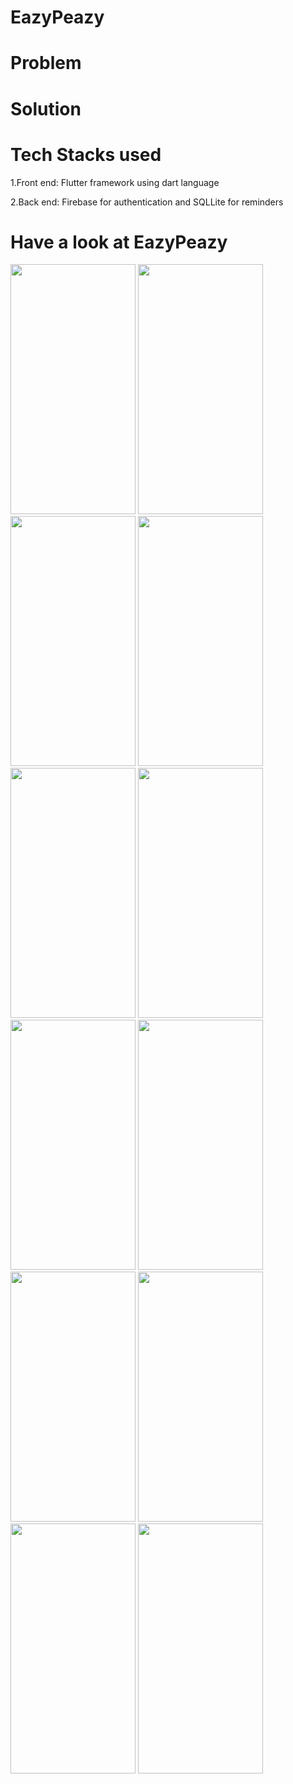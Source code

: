 # EazyPeazy
# Problem 

# Solution
# Tech Stacks used
1.Front end: Flutter framework using dart language

2.Back end: Firebase for authentication and SQLLite for reminders
# Have a look at EazyPeazy

<img src =  "https://user-images.githubusercontent.com/100767035/219872705-922d654b-87e4-44ad-a786-ada517fc37d2.png" width = "200" height = "400" >
<img src =  "https://user-images.githubusercontent.com/100767035/219872839-deebbb9d-3af3-4f10-8586-cb7decd0fb04.png" width = "200" height = "400" >
<img src =  "https://user-images.githubusercontent.com/100767035/219872847-e24bb427-1475-4565-ac96-059bf1c683a9.png" width = "200" height = "400" >
<img src =  "https://user-images.githubusercontent.com/100767035/219857061-8d902d4a-c152-439a-9449-52497e6ea4df.png" width = "200" height = "400" >
<img src =  "https://user-images.githubusercontent.com/100767035/219873022-2086d74e-6430-43e0-81f4-164b9d5dc128.png" width = "200" height = "400" >
<img src =  "https://user-images.githubusercontent.com/100767035/219873059-0f5b7562-6300-4bab-85c7-abe4f595abf2.png" width = "200" height = "400" >
<img src =  "https://user-images.githubusercontent.com/100767035/219873196-b2ae44b6-5f5d-4287-a237-7358f5883ba0.png" width = "200" height = "400" >
<img src =  "https://user-images.githubusercontent.com/100767035/219873176-e2828944-45a0-46cf-8987-57e040135578.png" width = "200" height = "400" >
<img src =  "https://user-images.githubusercontent.com/100767035/219873270-7197ea6f-3faf-492e-9a94-959abd5116d6.png" width = "200" height = "400" >
<img src =  "https://user-images.githubusercontent.com/100767035/219873273-f1a48b19-68c7-47e7-9d73-9b04674a4ae7.png" width = "200" height = "400" >
<img src =  "https://user-images.githubusercontent.com/100767035/219873277-c17fb609-5942-493e-a105-e1a3271d75f3.png" width = "200" height = "400" >
<img src =  "https://user-images.githubusercontent.com/100767035/219873282-83cde2d6-ba11-44a2-be99-6be728b5a009.png" width = "200" height = "400" >

